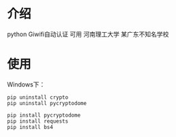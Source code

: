 # 介绍
python Giwifi自动认证
    可用 河南理工大学
    某广东不知名学校


# 使用

Windows下：
```
pip uninstall crypto
pip uninstall pycryptodome
```

```
pip install pycryptodome
pip install requests
pip install bs4
```
